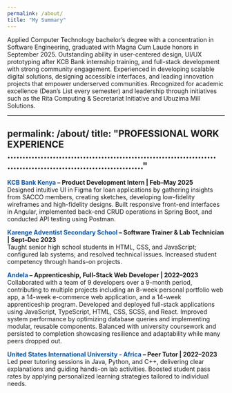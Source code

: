 ```yaml
---
permalink: /about/
title: "My Summary"
---
```

Applied Computer Technology bachelor’s degree with a concentration in Software Engineering, graduated with Magna Cum Laude honors in September 2025. Outstanding ability in user-centered design, UI/UX prototyping after KCB Bank internship training, and full-stack development with strong community engagement. Experienced in developing scalable digital solutions, designing accessible interfaces, and leading innovation projects that empower underserved communities. Recognized for academic excellence (Dean’s List every semester) and leadership through initiatives such as the Rita Computing & Secretariat Initiative and Ubuzima Mill Solutions.

---
permalink: /about/
title: "PROFESSIONAL WORK EXPERIENCE ……………………………………………………………………………………………………"
---

**<span style="color:#0056b3;">KCB Bank Kenya</span> – Product Development Intern | Feb–May 2025**  
Designed intuitive UI in Figma for loan applications by gathering insights from SACCO members, creating sketches, developing low-fidelity wireframes and high-fidelity designs. Built responsive front-end interfaces in Angular, implemented back-end CRUD operations in Spring Boot, and conducted API testing using Postman.

**<span style="color:#0056b3;">Karenge Adventist Secondary School</span> – Software Trainer & Lab Technician | Sept–Dec 2023**  
Taught senior high school students in HTML, CSS, and JavaScript; configured lab systems; and resolved technical issues. Increased student competency through hands-on projects.

**<span style="color:#0056b3;">Andela</span> – Apprenticeship, Full-Stack Web Developer | 2022–2023**  
Collaborated with a team of 9 developers over a 9-month period, contributing to multiple projects including an 8-week personal portfolio web app, a 14-week e-commerce web application, and a 14-week apprenticeship program. Developed and deployed full-stack applications using JavaScript, TypeScript, HTML, CSS, SCSS, and React. Improved system performance by optimizing database queries and implementing modular, reusable components. Balanced with university coursework and persisted to completion showcasing resilience and adaptability while many peers dropped out.

**<span style="color:#0056b3;">United States International University - Africa</span> – Peer Tutor | 2022–2023**  
Led peer tutoring sessions in Java, Python, and C++, delivering clear explanations and guiding hands-on lab activities. Boosted student pass rates by applying personalized learning strategies tailored to individual needs.
